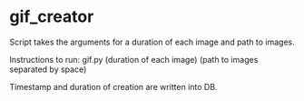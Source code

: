 # gif_creator

Script takes the arguments for a duration of each image and path to images.

Instructions to run: gif.py (duration of each image) (path to images separated by space)

Timestamp and duration of creation are written into DB.
